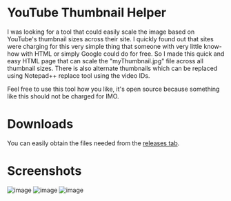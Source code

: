 # YouTube Thumbnail Helper
I was looking for a tool that could easily scale the image based on YouTube's thumbnail sizes across their site. I quickly found out that sites were charging for this very simple thing that someone with very little know-how with HTML or simply Google could do for free. So I made this quick and easy HTML page that can scale the "myThumbnail.jpg" file across all thumbnail sizes. There is also alternate thumbnails which can be replaced using Notepad++ replace tool using the video IDs.  
  
Feel free to use this tool how you like, it's open source because something like this should not be charged for IMO.

# Downloads
You can easily obtain the files needed from the [releases tab]().

# Screenshots
![image](https://github.com/northwesttrees-gaming/YouTube-Thumbnail-Helper/assets/47284617/8797bf9c-90ff-46bd-a937-4c2bfd27b42b)
![image](https://github.com/northwesttrees-gaming/YouTube-Thumbnail-Helper/assets/47284617/9d058516-69bb-4949-abe8-1bc5de13c7ec)
![image](https://github.com/northwesttrees-gaming/YouTube-Thumbnail-Helper/assets/47284617/cc8c79e6-5e7c-4732-bb9a-f4b416070060)
